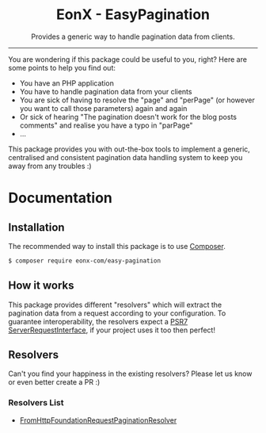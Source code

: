 <div align="center">
    <h1>EonX - EasyPagination</h1>
    <p>Provides a generic way to handle pagination data from clients.</p>
</div>

---

You are wondering if this package could be useful to you, right? Here are some points to help you find out:

- You have an PHP application
- You have to handle pagination data from your clients
- You are sick of having to resolve the "page" and "perPage" (or however you want to call those parameters) again and again
- Or sick of hearing "The pagination doesn't work for the blog posts comments" and realise you have a typo in "parPage"
- ...

This package provides you with out-the-box tools to implement a generic, centralised and consistent pagination data
handling system to keep you away from any troubles :)

# Documentation

## Installation

The recommended way to install this package is to use [Composer][1].

```bash
$ composer require eonx-com/easy-pagination
```

## How it works

This package provides different "resolvers" which will extract the pagination data from a request according to your
configuration. To guarantee interoperability, the resolvers expect a [PSR7 ServerRequestInterface][2], if your project
uses it too then perfect!

## Resolvers

Can't you find your happiness in the existing resolvers? Please let us know or even better create a PR :)

### Resolvers List

- [FromHttpFoundationRequestPaginationResolver](docs/resolvers/from_http_foundation_request_pagination_resolver.md)

[1]: https://getcomposer.org/

[2]: https://www.php-fig.org/psr/psr-7/#15-server-side-requests
